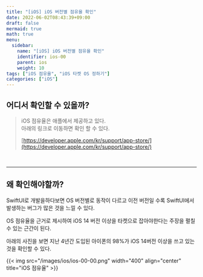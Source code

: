 ```yaml
---
title: "[iOS] iOS 버전별 점유율 확인"
date: 2022-06-02T08:43:39+09:00
draft: false
mermaid: true
math: true
menu:
  sidebar:
    name: "[iOS] iOS 버전별 점유율 확인"
    identifier: ios-00
    parent: ios
    weight: 10
tags: ["iOS 점유율", "iOS 타켓 OS 정하기"]
categories: ["iOS"]
---
```


## 어디서 확인할 수 있을까?

> iOS 점유율은 애플에서 제공하고 있다.\
> 아래의 링크로 이동하면 확인 할 수 있다.
> 
> [https://developer.apple.com/kr/support/app-store/](https://developer.apple.com/kr/support/app-store/)

&nbsp;

----

## 왜 확인해야할까?

SwiftUI로 개발을하다보면 OS 버전별로 동작이 다르고 이전 버전일 수록 SwiftUI에서 발생하는 버그가 많은 것을 느낄 수 있다.

OS 점유율을 근거로 제시하여 iOS 14 버전 이상을 타켓으로 잡아야한다는 주장을 펼칠 수 있는 근간이 된다.

아래의 사진을 보면 지난 4년간 도입된 아이폰의 98%가 iOS 14버전 이상을 쓰고 있는 것을 확인할 수 있다.

{{< img src="/images/ios/ios-00-00.png" width="400" align="center" title="iOS 점유율" >}}